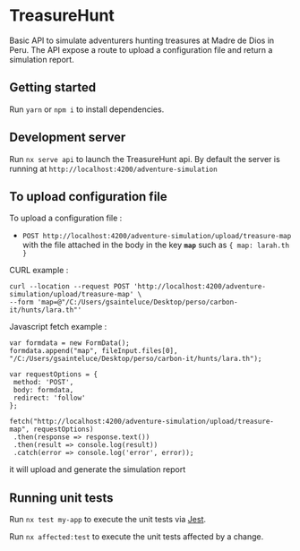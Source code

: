 # TreasureHunt

Basic API to simulate adventurers hunting treasures at Madre de Dios in Peru. The API expose a route to upload a configuration file and return a simulation report.

## Getting started

Run `yarn` or `npm i` to install dependencies.

## Development server

Run `nx serve api` to launch the TreasureHunt api. By default the server is running at `http://localhost:4200/adventure-simulation`

## To upload configuration file

To upload a configuration file :

- `POST http://localhost:4200/adventure-simulation/upload/treasure-map` with the file attached in the body in the key **`map`** such as `{ map: larah.th }`

CURL example :

```
curl --location --request POST 'http://localhost:4200/adventure-simulation/upload/treasure-map' \
--form 'map=@"/C:/Users/gsainteluce/Desktop/perso/carbon-it/hunts/lara.th"'
```

Javascript fetch example :

```
var formdata = new FormData();
formdata.append("map", fileInput.files[0], "/C:/Users/gsainteluce/Desktop/perso/carbon-it/hunts/lara.th");

var requestOptions = {
 method: 'POST',
 body: formdata,
 redirect: 'follow'
};

fetch("http://localhost:4200/adventure-simulation/upload/treasure-map", requestOptions)
 .then(response => response.text())
 .then(result => console.log(result))
 .catch(error => console.log('error', error));
```

it will upload and generate the simulation report

## Running unit tests

Run `nx test my-app` to execute the unit tests via [Jest](https://jestjs.io).

Run `nx affected:test` to execute the unit tests affected by a change.
